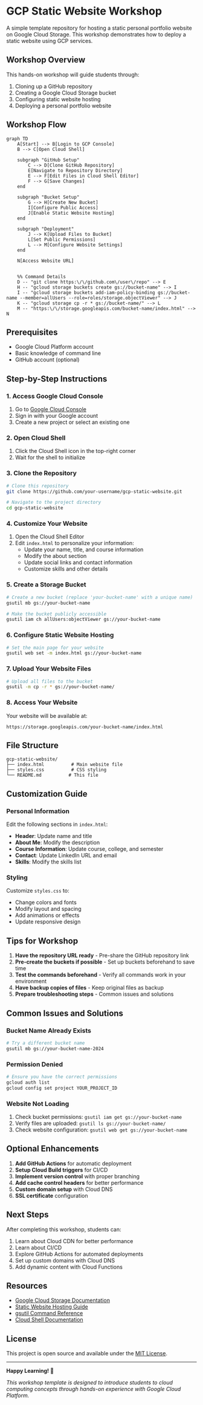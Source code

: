# GCP Static Website Workshop

A simple template repository for hosting a static personal portfolio website on Google Cloud Storage. This workshop demonstrates how to deploy a static website using GCP services.

## Workshop Overview

This hands-on workshop will guide students through:
1. Cloning up a GitHub repository
2. Creating a Google Cloud Storage bucket
3. Configuring static website hosting
4. Deploying a personal portfolio website

## Workshop Flow

```mermaid
graph TD
    A[Start] --> B[Login to GCP Console]
    B --> C[Open Cloud Shell]
    
    subgraph "GitHub Setup"
        C --> D[Clone GitHub Repository]
        E[Navigate to Repository Directory]
        E --> F[Edit Files in Cloud Shell Editor]
        F --> G[Save Changes]
    end
    
    subgraph "Bucket Setup"
        G --> H[Create New Bucket]
        I[Configure Public Access]
        J[Enable Static Website Hosting]
    end
    
    subgraph "Deployment"
        J --> K[Upload Files to Bucket]
        L[Set Public Permissions]
        L --> M[Configure Website Settings]
    end
    
    N[Access Website URL]


    %% Command Details
    D -- "git clone https:\/\/github.com\/user\/repo" --> E
    H -- "gcloud storage buckets create gs://bucket-name" --> I
    I -- "gcloud storage buckets add-iam-policy-binding gs://bucket-name --member=allUsers --role=roles/storage.objectViewer" --> J
    K -- "gcloud storage cp -r * gs://bucket-name/" --> L
    M -- "https:\/\/storage.googleapis.com/bucket-name/index.html" --> N
```

## Prerequisites

- Google Cloud Platform account
- Basic knowledge of command line
- GitHub account (optional)

## Step-by-Step Instructions

### 1. Access Google Cloud Console

1. Go to [Google Cloud Console](https://console.cloud.google.com/)
2. Sign in with your Google account
3. Create a new project or select an existing one

### 2. Open Cloud Shell

1. Click the Cloud Shell icon in the top-right corner
2. Wait for the shell to initialize

### 3. Clone the Repository

```bash
# Clone this repository
git clone https://github.com/your-username/gcp-static-website.git

# Navigate to the project directory
cd gcp-static-website
```

### 4. Customize Your Website

1. Open the Cloud Shell Editor
2. Edit `index.html` to personalize your information:
   - Update your name, title, and course information
   - Modify the about section
   - Update social links and contact information
   - Customize skills and other details

### 5. Create a Storage Bucket

```bash
# Create a new bucket (replace 'your-bucket-name' with a unique name)
gsutil mb gs://your-bucket-name

# Make the bucket publicly accessible
gsutil iam ch allUsers:objectViewer gs://your-bucket-name
```

### 6. Configure Static Website Hosting

```bash
# Set the main page for your website
gsutil web set -m index.html gs://your-bucket-name
```

### 7. Upload Your Website Files

```bash
# Upload all files to the bucket
gsutil -m cp -r * gs://your-bucket-name/
```

### 8. Access Your Website

Your website will be available at:
```
https://storage.googleapis.com/your-bucket-name/index.html
```

## File Structure

```
gcp-static-website/
├── index.html          # Main website file
├── styles.css          # CSS styling
└── README.md          # This file
```

## Customization Guide

### Personal Information
Edit the following sections in `index.html`:

- **Header**: Update name and title
- **About Me**: Modify the description
- **Course Information**: Update course, college, and semester
- **Contact**: Update LinkedIn URL and email
- **Skills**: Modify the skills list

### Styling
Customize `styles.css` to:
- Change colors and fonts
- Modify layout and spacing
- Add animations or effects
- Update responsive design

## Tips for Workshop

1. **Have the repository URL ready** - Pre-share the GitHub repository link
2. **Pre-create the buckets if possible** - Set up buckets beforehand to save time
3. **Test the commands beforehand** - Verify all commands work in your environment
4. **Have backup copies of files** - Keep original files as backup
5. **Prepare troubleshooting steps** - Common issues and solutions

## Common Issues and Solutions

### Bucket Name Already Exists
```bash
# Try a different bucket name
gsutil mb gs://your-bucket-name-2024
```

### Permission Denied
```bash
# Ensure you have the correct permissions
gcloud auth list
gcloud config set project YOUR_PROJECT_ID
```

### Website Not Loading
1. Check bucket permissions: `gsutil iam get gs://your-bucket-name`
2. Verify files are uploaded: `gsutil ls gs://your-bucket-name/`
3. Check website configuration: `gsutil web get gs://your-bucket-name`

## Optional Enhancements

1. **Add GitHub Actions** for automatic deployment
2. **Setup Cloud Build triggers** for CI/CD
3. **Implement version control** with proper branching
4. **Add cache control headers** for better performance
5. **Custom domain setup** with Cloud DNS
6. **SSL certificate** configuration

## Next Steps

After completing this workshop, students can:

1. Learn about Cloud CDN for better performance
2. Learn about CI/CD
3. Explore GitHub Actions for automated deployments
4. Set up custom domains with Cloud DNS
5. Add dynamic content with Cloud Functions

## Resources

- [Google Cloud Storage Documentation](https://cloud.google.com/storage/docs)
- [Static Website Hosting Guide](https://cloud.google.com/storage/docs/hosting-static-website)
- [gsutil Command Reference](https://cloud.google.com/storage/docs/gsutil)
- [Cloud Shell Documentation](https://cloud.google.com/shell/docs)

## License

This project is open source and available under the [MIT License](LICENSE).

---

**Happy Learning! 🚀**

*This workshop template is designed to introduce students to cloud computing concepts through hands-on experience with Google Cloud Platform.*
